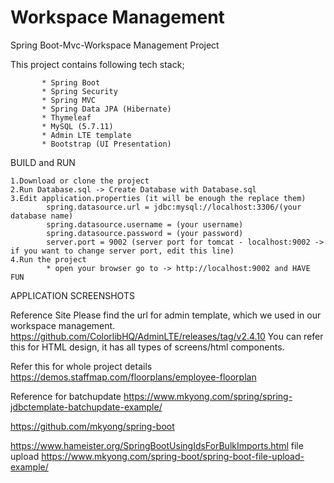 # Workspace Management
Spring Boot-Mvc-Workspace Management Project

This project contains following tech stack;

           * Spring Boot
           * Spring Security
           * Spring MVC
           * Spring Data JPA (Hibernate)
           * Thymeleaf
           * MySQL (5.7.11)
           * Admin LTE template
           * Bootstrap (UI Presentation)
 
BUILD and RUN

    1.Download or clone the project
    2.Run Database.sql -> Create Database with Database.sql
    3.Edit application.properties (it will be enough the replace them)
            spring.datasource.url = jdbc:mysql://localhost:3306/(your database name)
            spring.datasource.username = (your username)
            spring.datasource.password = (your password)
            server.port = 9002 (server port for tomcat - localhost:9002 -> if you want to change server port, edit this line)
    4.Run the project
            * open your browser go to -> http://localhost:9002 and HAVE FUN 
            
APPLICATION SCREENSHOTS


Reference Site
Please find the url for admin template, which we used in our workspace management.
https://github.com/ColorlibHQ/AdminLTE/releases/tag/v2.4.10
You can refer this for HTML design, it has all types of screens/html components.

Refer this for whole project details
https://demos.staffmap.com/floorplans/employee-floorplan

Reference for batchupdate
https://www.mkyong.com/spring/spring-jdbctemplate-batchupdate-example/

https://github.com/mkyong/spring-boot

https://www.hameister.org/SpringBootUsingIdsForBulkImports.html
file upload 
https://www.mkyong.com/spring-boot/spring-boot-file-upload-example/
